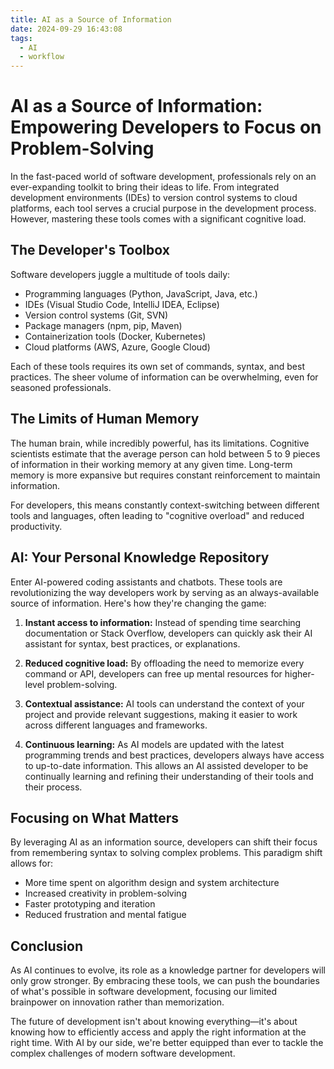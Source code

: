 ```yaml
---
title: AI as a Source of Information
date: 2024-09-29 16:43:08
tags:
  - AI
  - workflow
---
```


# AI as a Source of Information: Empowering Developers to Focus on Problem-Solving

In the fast-paced world of software development, professionals rely on an ever-expanding toolkit to bring their ideas to life. From integrated development environments (IDEs) to version control systems to cloud platforms, each tool serves a crucial purpose in the development process. However, mastering these tools comes with a significant cognitive load.

## The Developer's Toolbox

Software developers juggle a multitude of tools daily:

- Programming languages (Python, JavaScript, Java, etc.)
- IDEs (Visual Studio Code, IntelliJ IDEA, Eclipse)
- Version control systems (Git, SVN)
- Package managers (npm, pip, Maven)
- Containerization tools (Docker, Kubernetes)
- Cloud platforms (AWS, Azure, Google Cloud)

Each of these tools requires its own set of commands, syntax, and best practices. The sheer volume of information can be overwhelming, even for seasoned professionals.

## The Limits of Human Memory

The human brain, while incredibly powerful, has its limitations. Cognitive scientists estimate that the average person can hold between 5 to 9 pieces of information in their working memory at any given time. Long-term memory is more expansive but requires constant reinforcement to maintain information.

For developers, this means constantly context-switching between different tools and languages, often leading to "cognitive overload" and reduced productivity.

## AI: Your Personal Knowledge Repository

Enter AI-powered coding assistants and chatbots. These tools are revolutionizing the way developers work by serving as an always-available source of information. Here's how they're changing the game:

1. **Instant access to information:** Instead of spending time searching documentation or Stack Overflow, developers can quickly ask their AI assistant for syntax, best practices, or explanations.

2. **Reduced cognitive load:** By offloading the need to memorize every command or API, developers can free up mental resources for higher-level problem-solving.

3. **Contextual assistance:** AI tools can understand the context of your project and provide relevant suggestions, making it easier to work across different languages and frameworks.

4. **Continuous learning:** As AI models are updated with the latest programming trends and best practices, developers always have access to up-to-date information. This allows an AI assisted developer to be continually learning and refining their understanding of their tools and their process.

## Focusing on What Matters

By leveraging AI as an information source, developers can shift their focus from remembering syntax to solving complex problems. This paradigm shift allows for:

- More time spent on algorithm design and system architecture
- Increased creativity in problem-solving
- Faster prototyping and iteration
- Reduced frustration and mental fatigue

## Conclusion

As AI continues to evolve, its role as a knowledge partner for developers will only grow stronger. By embracing these tools, we can push the boundaries of what's possible in software development, focusing our limited brainpower on innovation rather than memorization.

The future of development isn't about knowing everything—it's about knowing how to efficiently access and apply the right information at the right time. With AI by our side, we're better equipped than ever to tackle the complex challenges of modern software development.